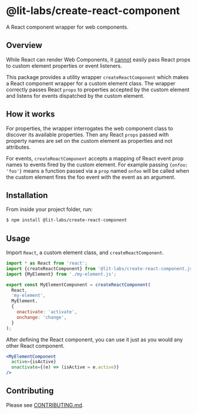 # @lit-labs/create-react-component

A React component wrapper for web components.

## Overview

While React can render Web Components, it [cannot](https://custom-elements-everywhere.com/libraries/react/results/results.html)
easily pass React props to custom element properties or event listeners.

This package provides a utility wrapper `createReactComponent` which makes a
React component wrapper for a custom element class. The wrapper correctly
passes React `props` to properties accepted by the custom element and listens
for events dispatched by the custom element.

## How it works

For properties, the wrapper interrogates the web component class to discover
its available properties. Then any React `props` passed with property names are
set on the custom element as properties and not attributes.

For events, `createReactComponent` accepts a mapping of React event prop names
to events fired by the custom element. For example passing `{onfoo: 'foo'}`
means a function passed via a `prop` named `onfoo` will be called when the
custom element fires the foo event with the event as an argument.

## Installation

From inside your project folder, run:

```bash
$ npm install @lit-labs/create-react-component
```

## Usage

Import `React`, a custom element class, and `createReactComponent`.

```js
import * as React from 'react';
import {createReactComponent} from '@lit-labs/create-react-component.js';
import {MyElement} from './my-element.js';

export const MyElementComponent = createReactComponent(
  React,
  'my-element',
  MyElement,
  {
    onactivate: 'activate',
    onchange: 'change',
  }
);
```

After defining the React component, you can use it just as you would any other
React component.

```jsx
<MyElementComponent
  active={isActive}
  onactivate={(e) => (isActive = e.active)}
/>
```

## Contributing

Please see [CONTRIBUTING.md](./CONTRIBUTING.md).
